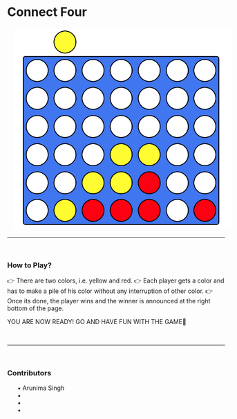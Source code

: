 # Connect Four

<img src="screenshot.png" alt="connect four" style="margin-left: 15px;" />

<br>
<hr style="dashed">
<br>

<h3>How to Play?</h3>
👉 There are two colors, i.e. yellow and red.
👉 Each player gets a color and has to make a pile of his color without any interruption  of other color.
👉 Once its done, the player wins and the winner is announced at the right bottom of the page.

YOU ARE NOW READY! GO AND HAVE FUN WITH THE GAME💯

<br>
<hr style="dashed">
<br>

<h3>Contributors</h3>

  <ul>
      <item>▪ Arunima Singh </item><br>
      <item>▪ </item><br>
      <item>▪ </item><br>
      <item>▪ </item><br>
  </ul>

